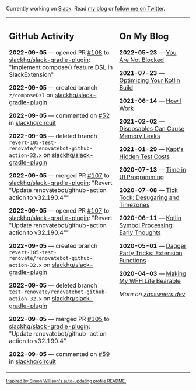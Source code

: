 Currently working on [Slack](https://slack.com/). Read [my blog](https://zacsweers.dev/) or [follow me on Twitter](https://twitter.com/ZacSweers).

<table><tr><td valign="top" width="60%">

## GitHub Activity
<!-- githubActivity starts -->
**2022-09-05** — opened PR [#108](https://github.com/slackhq/slack-gradle-plugin/pull/108) to [slackhq/slack-gradle-plugin](https://github.com/slackhq/slack-gradle-plugin): "Implement compose() feature DSL in SlackExtension"

**2022-09-05** — created branch `z/composeDsl` on [slackhq/slack-gradle-plugin](https://github.com/slackhq/slack-gradle-plugin)

**2022-09-05** — commented on [#52](https://github.com/slackhq/circuit/issues/52#issuecomment-1237464553) in [slackhq/circuit](https://github.com/slackhq/circuit)

**2022-09-05** — deleted branch `revert-105-test-renovate/renovatebot-github-action-32.x` on [slackhq/slack-gradle-plugin](https://github.com/slackhq/slack-gradle-plugin)

**2022-09-05** — merged PR [#107](https://github.com/slackhq/slack-gradle-plugin/pull/107) to [slackhq/slack-gradle-plugin](https://github.com/slackhq/slack-gradle-plugin): "Revert "Update renovatebot/github-action action to v32.190.4""

**2022-09-05** — opened PR [#107](https://github.com/slackhq/slack-gradle-plugin/pull/107) to [slackhq/slack-gradle-plugin](https://github.com/slackhq/slack-gradle-plugin): "Revert "Update renovatebot/github-action action to v32.190.4""

**2022-09-05** — created branch `revert-105-test-renovate/renovatebot-github-action-32.x` on [slackhq/slack-gradle-plugin](https://github.com/slackhq/slack-gradle-plugin)

**2022-09-05** — deleted branch `test-renovate/renovatebot-github-action-32.x` on [slackhq/slack-gradle-plugin](https://github.com/slackhq/slack-gradle-plugin)

**2022-09-05** — merged PR [#105](https://github.com/slackhq/slack-gradle-plugin/pull/105) to [slackhq/slack-gradle-plugin](https://github.com/slackhq/slack-gradle-plugin): "Update renovatebot/github-action action to v32.190.4"

**2022-09-05** — commented on [#59](https://github.com/slackhq/circuit/pull/59#issuecomment-1237021694) in [slackhq/circuit](https://github.com/slackhq/circuit)
<!-- githubActivity ends -->
</td><td valign="top" width="40%">

## On My Blog
<!-- blog starts -->
**2022-05-23** — [You Are Not Blocked](https://www.zacsweers.dev/you-are-not-blocked/)

**2021-07-23** — [Optimizing Your Kotlin Build](https://www.zacsweers.dev/optimizing-your-kotlin-build/)

**2021-06-14** — [How I Work](https://www.zacsweers.dev/how-i-work/)

**2021-02-02** — [Disposables Can Cause Memory Leaks](https://www.zacsweers.dev/disposables-can-cause-memory-leaks/)

**2021-01-29** — [Kapt's Hidden Test Costs](https://www.zacsweers.dev/kapts-hidden-test-costs/)

**2020-07-13** — [Time in UI Programming](https://www.zacsweers.dev/time-in-ui/)

**2020-07-08** — [Tick Tock: Desugaring and Timezones](https://www.zacsweers.dev/ticktock-desugaring-timezones/)

**2020-06-11** — [Kotlin Symbol Processing: Early Thoughts](https://www.zacsweers.dev/kotlin-symbol-processor-early-thoughts/)

**2020-05-01** — [Dagger Party Tricks: Extension Functions](https://www.zacsweers.dev/dagger-party-tricks-extension-functions/)

**2020-04-03** — [Making My WFH Life Bearable](https://www.zacsweers.dev/making-wfh-life-bearable/)
<!-- blog ends -->
_More on [zacsweers.dev](https://zacsweers.dev/)_
</td></tr></table>

<sub><a href="https://simonwillison.net/2020/Jul/10/self-updating-profile-readme/">Inspired by Simon Willison's auto-updating profile README.</a></sub>